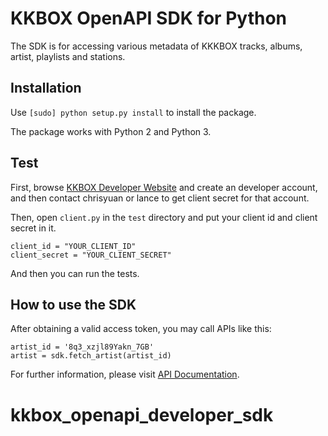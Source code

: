 # KKBOX OpenAPI SDK for Python

The SDK is for accessing various metadata of KKKBOX tracks, albums, artist, playlists and stations.

## Installation

Use `[sudo] python setup.py install` to install the package.

The package works with Python 2 and Python 3.

## Test

First, browse [KKBOX Developer Website](https://kkbox.gelato.io/) and create an developer account, and then contact chrisyuan or lance to get client secret for that account.

Then, open `client.py` in the `test` directory and put your client id and client secret in it.

	client_id = "YOUR_CLIENT_ID"
	client_secret = "YOUR_CLIENT_SECRET"

And then you can run the tests.	

## How to use the SDK

After obtaining a valid access token, you may call APIs like this:

	artist_id = '8q3_xzjl89Yakn_7GB'
	artist = sdk.fetch_artist(artist_id)

For further information, please visit [API Documentation](https://docs.kkbox.codes).
# kkbox_openapi_developer_sdk
